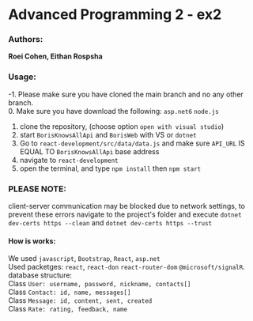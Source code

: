 # Advanced Programming 2 - ex2
### Authors:

**Roei Cohen, Eithan Rospsha**

### Usage:
-1. Please make sure you have cloned the main branch and no any other branch.<br>
0. Make sure you have download the following: `asp.net6` `node.js`<br>
1. clone the repository, (choose option `open with visual studio`)<br>
2. start `BorisKnowsAllApi` and `BorisWeb` with VS or `dotnet`
3. Go to `react-development/src/data/data.js` and make sure `API_URL` IS EQUAL TO `BorisKnowsAllApi` base address<br>
4. navigate to `react-development`<br>
5. open the terminal, and type `npm install` then `npm start`<br>
### PLEASE NOTE:
client-server communication may be blocked due to network settings, to prevent these errors navigate to the project's folder and execute 
`dotnet dev-certs https --clean` and `dotnet dev-certs https --trust`

#### How is works:

We used `javascript`, `Bootstrap`, `React`, `asp.net` <br>
Used packetges: `react`, `react-don` `react-router-dom` `@microsoft/signalR`.<br>
database structure:<br>
Class `User: username, password, nickname, contacts[]`<br>
Class `Contact: id, name, messages[]`<br>
Class `Message: id, content, sent, created`<br>
Class `Rate: rating, feedback, name`<br>
